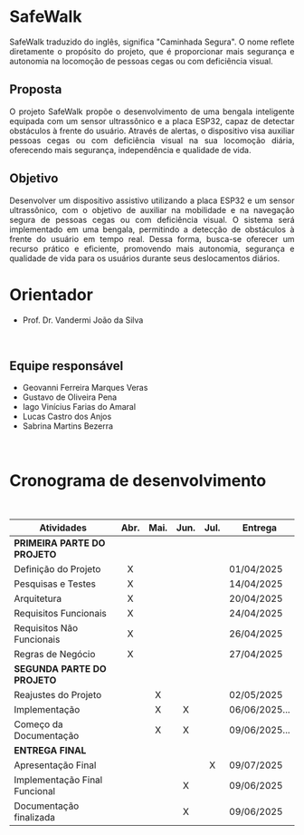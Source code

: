 # SafeWalk
<p align="justify"> SafeWalk traduzido do inglês, significa "Caminhada Segura". O nome reflete diretamente o propósito do projeto, que é proporcionar mais segurança e autonomia na locomoção de pessoas cegas ou com deficiência visual. 

<br>

## Proposta
<p align="justify"> O projeto SafeWalk propõe o desenvolvimento de uma bengala inteligente equipada com um sensor ultrassônico e a placa ESP32, capaz de detectar obstáculos à frente do usuário. Através de alertas, o dispositivo visa auxiliar pessoas cegas ou com deficiência visual na sua locomoção diária, oferecendo mais segurança, independência e qualidade de vida.

<br>

## Objetivo
<p align="justify"> Desenvolver um dispositivo assistivo utilizando a placa ESP32 e um sensor ultrassônico, com o objetivo de auxiliar na mobilidade e na navegação segura de pessoas cegas ou com deficiência visual. O sistema será implementado em uma bengala, permitindo a detecção de obstáculos à frente do usuário em tempo real. Dessa forma, busca-se oferecer um recurso prático e eficiente, promovendo mais autonomia, segurança e qualidade de vida para os usuários durante seus deslocamentos diários.

<br>

# Orientador
- Prof. Dr. Vandermi João da Silva

<br>

## Equipe responsável
- Geovanni Ferreira Marques Veras
- Gustavo de Oliveira Pena
- Iago Vinícius Farias do Amaral
- Lucas Castro dos Anjos
- Sabrina Martins Bezerra

<br>

# Cronograma de desenvolvimento

<br>

| Atividades                    | Abr. | Mai. | Jun. | Jul. | Entrega       |
|--------------------------------|:----:|:----:|:----:|:----:|---------------|
| **PRIMEIRA PARTE DO PROJETO**  |      |      |      |      |               |
| Definição do Projeto           |  X   |      |      |      | 01/04/2025    |
| Pesquisas e Testes             |  X   |      |      |      | 14/04/2025    |
| Arquitetura                    |  X   |      |      |      | 20/04/2025    |
| Requisitos Funcionais          |  X   |      |      |      | 24/04/2025    |
| Requisitos Não Funcionais      |  X   |      |      |      | 26/04/2025    |
| Regras de Negócio              |  X   |      |      |      | 27/04/2025    |
| **SEGUNDA PARTE DO PROJETO**   |      |      |      |      |               |
| Reajustes do Projeto           |      |  X   |      |      | 02/05/2025    |
| Implementação                  |      |  X   |  X   |      | 06/06/2025... |
| Começo da Documentação         |      |  X   |  X   |      | 09/06/2025... |
| **ENTREGA FINAL**              |      |      |      |      |               |
| Apresentação Final             |      |      |      |  X   | 09/07/2025    |
| Implementação Final Funcional  |      |      |  X   |      | 09/06/2025    |
| Documentação finalizada        |      |      |  X   |      | 09/06/2025    |
